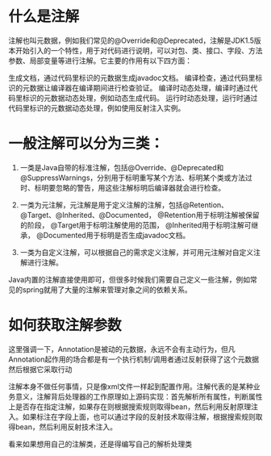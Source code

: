 # 什么是注解
注解也叫元数据，例如我们常见的@Override和@Deprecated，注解是JDK1.5版本开始引入的一个特性，用于对代码进行说明，可以对包、类、接口、字段、方法参数、局部变量等进行注解。它主要的作用有以下四方面：

生成文档，通过代码里标识的元数据生成javadoc文档。
编译检查，通过代码里标识的元数据让编译器在编译期间进行检查验证。
编译时动态处理，编译时通过代码里标识的元数据动态处理，例如动态生成代码。
运行时动态处理，运行时通过代码里标识的元数据动态处理，例如使用反射注入实例。

# 一般注解可以分为三类：

1. 一类是Java自带的标准注解，包括@Override、@Deprecated和@SuppressWarnings，分别用于标明重写某个方法、标明某个类或方法过时、标明要忽略的警告，用这些注解标明后编译器就会进行检查。

2. 一类为元注解，元注解是用于定义注解的注解，包括@Retention、@Target、@Inherited、@Documented，
@Retention用于标明注解被保留的阶段，
@Target用于标明注解使用的范围，
@Inherited用于标明注解可继承，
@Documented用于标明是否生成javadoc文档。

3. 一类为自定义注解，可以根据自己的需求定义注解，并可用元注解对自定义注解进行注解。 

Java内置的注解直接使用即可，但很多时候我们需要自己定义一些注解，例如常见的spring就用了大量的注解来管理对象之间的依赖关系。

# 如何获取注解参数

这里强调一下，Annotation是被动的元数据，永远不会有主动行为，但凡Annotation起作用的场合都是有一个执行机制/调用者通过反射获得了这个元数据然后根据它采取行动

注解本身不做任何事情，只是像xml文件一样起到配置作用。注解代表的是某种业务意义，注解背后处理器的工作原理如上源码实现：首先解析所有属性，判断属性上是否存在指定注解，如果存在则根据搜索规则取得bean，然后利用反射原理注入。如果标注在字段上面，也可以通过字段的反射技术取得注解，根据搜索规则取得bean，然后利用反射技术注入。

看来如果想用自己的注解类，还是得编写自己的解析处理类
